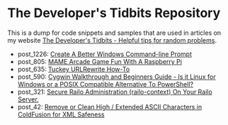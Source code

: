 The Developer's Tidbits Repository
==========

This is a dump for code snippets and samples that are used in articles on my website [The Developer's Tidbits - Helpful tips for random problems](http://www.devtidbits.com/).

* post_1226: [Create A Better Windows Command-line Prompt](http://devtidbits.com/2014/05/21/create-a-better-windows-command-line-prompt/)
* post_805: [MAME Arcade Game Fun With A Raspberry Pi](http://devtidbits.com/2012/11/26/mame-arcade-game-fun-with-a-raspberry-pi/)
* post_635: [Tuckey URLRewrite How-To](http://devtidbits.com/2011/11/28/tuckey-urlrewrite-how-to/)
* post_590: [Cygwin Walkthrough and Beginners Guide - Is it Linux for Windows or a POSIX Compatible Alternative To PowerShell?](http://devtidbits.com/2011/07/01/cygwin-walkthrough-and-beginners-guide-is-it-linux-for-windows-or-a-posix-compatible-alternative-to-powershell/)
* post_321: [Secure Railo Administration (railo-context) On Your Railo Server.](http://devtidbits.com/2010/05/27/hide-block-and-secure-railo-context-from-your-railo-tomcat-jboss-resin-servers/)
* post_42: [Remove or Clean High / Extended ASCII Characters in ColdFusion for XML Safeness](http://devtidbits.com/2008/03/11/remove-or-clean-high-extended-ascii-characters-in-coldfusion-for-xml-safeness/)